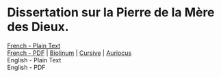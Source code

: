 # Dissertation sur la Pierre de la Mère des Dieux.

[French - Plain Text](full-text-french.md)  
[French - PDF](https://cdn.solaranamnesis.com/Falconet/falconet_dissertation_pierre_mere_dieux_1750_french.pdf) | [Biolinum](https://cdn.solaranamnesis.com/Falconet/falconet_dissertation_pierre_mere_dieux_1750_french_biolinum.pdf) | [Cursive](https://cdn.solaranamnesis.com/Falconet/falconet_dissertation_pierre_mere_dieux_1750_french_frcursive.pdf) | [Auriocus](https://cdn.solaranamnesis.com/Falconet/falconet_dissertation_pierre_mere_dieux_1750_french_aurical.pdf)  
English - Plain Text  
English - PDF  
